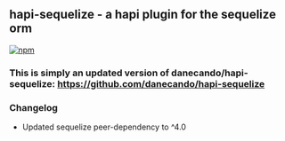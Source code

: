 ## hapi-sequelize - a hapi plugin for the sequelize orm

[![npm](https://img.shields.io/npm/dm/localeval.svg)](https://www.npmjs.com/package/happier-sequelize)

### This is simply an updated version of danecando/hapi-sequelize: https://github.com/danecando/hapi-sequelize

### Changelog

* Updated sequelize peer-dependency to ^4.0
